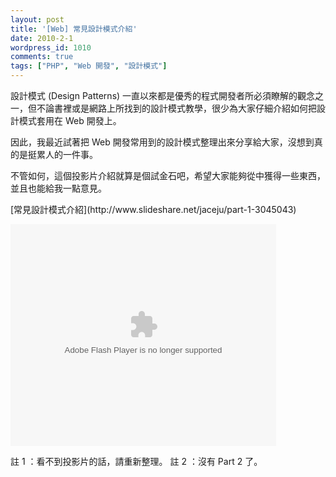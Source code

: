 ```yaml
---
layout: post
title: '[Web] 常見設計模式介紹'
date: 2010-2-1
wordpress_id: 1010
comments: true
tags: ["PHP", "Web 開發", "設計模式"]
---
```


設計模式 (Design Patterns) 一直以來都是優秀的程式開發者所必須瞭解的觀念之一，但不論書裡或是網路上所找到的設計模式教學，很少為大家仔細介紹如何把設計模式套用在 Web 開發上。

因此，我最近試著把 Web 開發常用到的設計模式整理出來分享給大家，沒想到真的是挺累人的一件事。

不管如何，這個投影片介紹就算是個試金石吧，希望大家能夠從中獲得一些東西，並且也能給我一點意見。

<!--more-->
<div>[常見設計模式介紹](http://www.slideshare.net/jaceju/part-1-3045043)<object style="margin:0px" width="425" height="355">

<embed src="http://static.slidesharecdn.com/swf/ssplayer2.swf?doc=part1-100201063244-phpapp01&stripped_title=part-1-3045043" type="application/x-shockwave-flash" allowscriptaccess="always" allowfullscreen="true" width="425" height="355"></embed></object></div>

註 1 ：看不到投影片的話，請重新整理。
註 2 ：沒有 Part 2 了。
